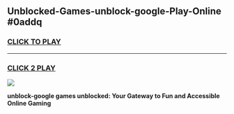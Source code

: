 
## Unblocked-Games-unblock-google-Play-Online #0addq
<h3>
<a href="https://news.freeplayer.one?title=unblock-google&ref=3">CLICK TO PLAY</a></h3>
<hr>

<h3>
<a href="https://news.freeplayer.one?title=unblock-google&ref=3">CLICK 2 PLAY</a>
  
</h3>

<a href="https://news.freeplayer.one?title=unblock-google&ref=3"><img src="https://clearcache.store/games.png"></a>


**unblock-google games unblocked: Your Gateway to Fun and Accessible Online Gaming**

